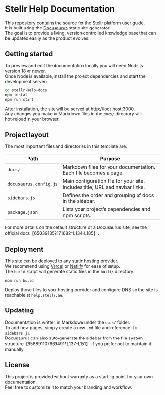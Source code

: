 # Stellr Help Documentation

This repository contains the source for the Stellr platform user guide.  
It is built using the [Docusaurus](https://docusaurus.io/) static site generator.  
The goal is to provide a living, version‑controlled knowledge base that can be updated easily as the product evolves.

## Getting started

To preview and edit the documentation locally you will need Node.js version 18 or newer.  
Once Node is available, install the project dependencies and start the development server:

```sh
cd stellr-help-docs
npm install
npm run start
```

After installation, the site will be served at http://localhost:3000.  
Any changes you make to Markdown files in the `docs/` directory will hot‑reload in your browser.

## Project layout

The most important files and directories in this template are:

| Path                | Purpose                                                                        |
|---------------------|--------------------------------------------------------------------------------|
| `docs/`             | Markdown files for your documentation. Each file becomes a page.               |
| `docusaurus.config.js` | Main configuration file for your site. Includes title, URL and navbar links. |
| `sidebars.js`       | Defines the order and grouping of docs in the sidebar.                         |
| `package.json`      | Lists your project’s dependencies and npm scripts.                             |

For more details on the default structure of a Docusaurus site, see the official docs【650391352171682†L134-L185】.

## Deployment

This site can be deployed to any static hosting provider.  
We recommend using [Vercel](https://vercel.com/) or [Netlify](https://netlify.com/) for ease of setup.  
The `build` script will generate static files in the `build/` directory:

```sh
npm run build
```

Deploy those files to your hosting provider and configure DNS so the site is reachable at `help.stellr.ae`.

## Updating

Documentation is written in Markdown under the `docs/` folder.  
To add new pages, simply create a new `.md` file and reference it in `sidebars.js`.  
Docusaurus can also auto‑generate the sidebar from the file system structure【658891107669491†L137-L151】 if you prefer not to maintain it manually.

## License

This project is provided without warranty as a starting point for your own documentation.  
Feel free to customize it to match your branding and workflow.
